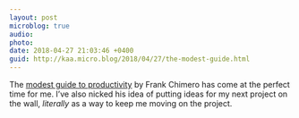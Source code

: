 ```yaml
---
layout: post
microblog: true
audio: 
photo: 
date: 2018-04-27 21:03:46 +0400
guid: http://kaa.micro.blog/2018/04/27/the-modest-guide.html
---
```

The [modest guide to productivity](https://frankchimero.com/blog/2018/productivity-guide/) by Frank Chimero has come at the perfect time for me. I’ve also nicked his idea of putting ideas for my next project on the wall, _literally_ as a way to keep me moving on the project.
